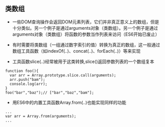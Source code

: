 ## 类数组

- 一些DOM查询操作会返回DOM元素列表，它们并非真正意义上的数组，但是十分类似。另一个例子是通过arguments对象（类数组）。另一个例子是通过arguments对象（类数组）将函数的参数当作列表来访问（ES6开始已废止）

- 有时需要将类数组（一组通过数字索引的值）转换为真正的数组，这一般通过数组工具函数（如indexOf(..)、concat(..)、forEach(..)）等来实现

- 工具函数slice(..)经常被用于这类转换,slice()返回参数列表的一个数组复本
```
function foo(){
  var arr = Array.prototype.slice.call(arguments);
  arr.push("bam");
  console.log(arr);
}
foo("bar","baz");// ["bar","baz","bam"];
```

- 用ES6中的内置工具函数Array.from(..)也能实现同样的功能
```
...
var arr = Array.from(arguments);
...
```
